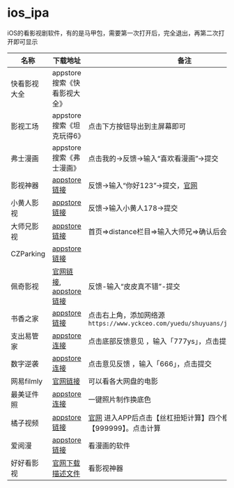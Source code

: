 # ios_ipa
iOS的看影视剧软件，有的是马甲包，需要第一次打开后，完全退出，再第二次打开即可显示



| 名称 | 下载地址 | 备注 |
| ---  | --- | --- |
| 快看影视大全 | appstore搜索《快看影视大全》  |
| 影视工场 | appstore搜索《坦克玩得6》 | 点击下方按钮导出到主屏幕即可 |
| 弗士漫画 | appstore搜索《弗士漫画》 | 点击我的->反馈->输入“喜欢看漫画”->提交 |
| 影视神器 | [appstore链接](https://apps.apple.com/us/app/czj-picture-portfolio/id6473765853) |  反馈->输入“你好123”->提交，[官网](https://ios66.me) |
| 小黄人影视 | [appstore链接](https://apps.apple.com/us/app/id6470928090) | 反馈->输入小黄人178->提交 |
| 大师兄影视 | [appstore链接](https://apps.apple.com/cn/app/quickmas/id6474117759) | 首页=>distance栏目=>输入大师兄=>确认后会自动重启 |
| CZParking | [appstore链接](https://apps.apple.com/cn/app/cz-parking-records/id6473889082) | |
| 佩奇影视 | [官网链接](http://peiqi.tv/), [appstore链接](https://apps.apple.com/cn/app/id6479675583) | 反馈-输入“皮皮真不错”-提交 |
| 书香之家 | [appstore链接](https://apps.apple.com/cn/app/id1618927630) | 点击右上角，添加网络源 `https://www.yckceo.com/yuedu/shuyuans/json/id/354.json` |
| 支出易管家 | [appstore连接](https://apps.apple.com/cn/app/id6479736181) | 点击底部反馈意见 ，输入「777ys」，点击提交 |
| 数字逆袭 | [appstore连接](https://apps.apple.com/cn/app/id6480584401) | 点击意见反馈 ，输入「666」，点击提交 |
| 网易filmly | [官网链接](https://filmly.163.com/) | 可以看各大网盘的电影 |
| 最美证件照 | [appstore连接](https://apps.apple.com/cn/app/id6476882711) | 一键照片制作换底色 |
| 橘子视频 | [appstore链接](https://apps.apple.com/cn/app/id6737295563) | [官网](https://juzi5.app/) 进入APP后点击【丝杠扭矩计算】四个框都输入【999999】。点击计算 |
| 爱阅漫 | [appstore链接](https://apps.apple.com/cn/app/id6449724738) | 看漫画的软件 |
| 好好看影视 | [官网下载描述文件](https://www.hhkan0.com) | 看影视神器 |

